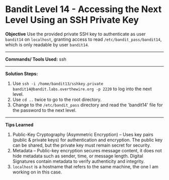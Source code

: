 # Bandit Level 14 - Accessing the Next Level Using an SSH Private Key

**Objective** 
Use the provided private SSH key to authenticate as user `bandit14` on `localhost`, granting access to read `/etc/bandit_pass/bandit14`, which is only readable by user `bandit14`.

---

**Commands/ Tools Used:**
ssh

---

**Solution Steps:**

1. Use `ssh -i /home/bandit13/sshkey.private bandit14@bandit.labs.overthewire.org -p 2220` to log into the next level.
2. Use `cd ..` twice to go to the root directory.
3. Change to the `/etc/bandit_pass` directory and read the 'bandit14' file for the password to the next level.

---

**Tips Learned**
1. Public-Key Cryptography (Asymmetric Encryption) – Uses key pairs (public & private keys) for authentication and encryption. The public key can be shared, but the private key must remain secret for security.
2. Metadata – Public-key encryption secures message content, it does not hide metadata such as sender, time, or message length. Digital Signatures contain metadata to verify authenticity and integrity.
3. `localhost` is a hostname that refers to the same machine, the one I am working on in this case.
